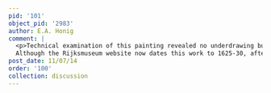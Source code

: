 ```yaml
---
pid: '101'
object_pid: '2983'
author: E.A. Honig
comment: |
  <p>Technical examination of this painting revealed no underdrawing but a rough indication of composition using green paint on a light grey ground. Wallart in Amsterdam 1999, p. 46<br />
  Although the Rijksmuseum website now dates this work to 1625-30, after Jan's death, their own technical team had proved pretty conclusively that the copper plate, at least, dates from ca. 1602. Of course it could have been sitting around Jan's workshop for 25 years but that seems unlikely.</p>
post_date: 11/07/14
order: '100'
collection: discussion
---
```

